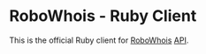 # RoboWhois - Ruby Client

This is the official Ruby client for [RoboWhois](http://www.robowhois.com/) [API](http://docs.robowhois.com/api/).


